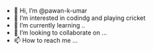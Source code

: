 - 👋 Hi, I’m @pawan-k-umar
- 👀 I’m interested in codindg and playing cricket
- 🌱 I’m currently learning ..
- 💞️ I’m looking to collaborate on ...
- 📫 How to reach me ...

<!---
pawan-k-umar/pawan-k-umar is a ✨ special ✨ repository because its `README.md` (this file) appears on your GitHub profile.
You can click the Preview link to take a look at your changes.
--->

